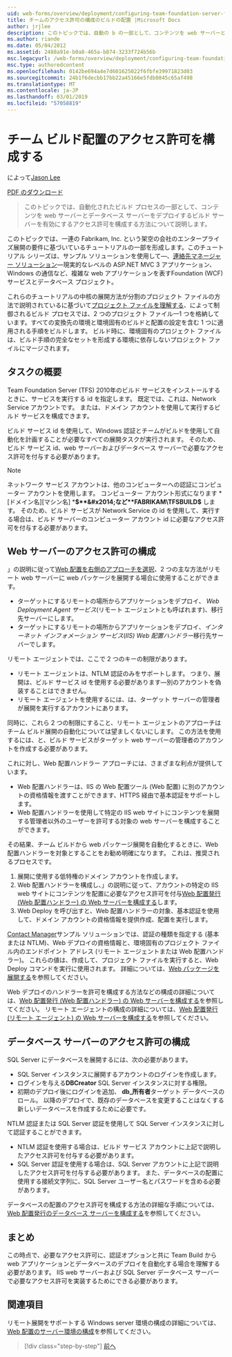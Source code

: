 ```yaml
---
uid: web-forms/overview/deployment/configuring-team-foundation-server-for-web-deployment/configuring-permissions-for-team-build-deployment
title: チームのアクセス許可の構成のビルドの配置 |Microsoft Docs
author: jrjlee
description: このトピックでは、自動の b の一部として、コンテンツを web サーバーとデータベース サーバーをデプロイするビルド サーバーを有効にするアクセス許可を構成する方法について説明しています.
ms.author: riande
ms.date: 05/04/2012
ms.assetid: 2488a91e-b0a8-465a-b874-3233f724b56b
msc.legacyurl: /web-forms/overview/deployment/configuring-team-foundation-server-for-web-deployment/configuring-permissions-for-team-build-deployment
msc.type: authoredcontent
ms.openlocfilehash: 0142be694a4e7d601625022f6fbfe39971823d03
ms.sourcegitcommit: 24b1f6decbb17bb22a45166e5fdb0845c65af498
ms.translationtype: MT
ms.contentlocale: ja-JP
ms.lasthandoff: 03/01/2019
ms.locfileid: "57058819"
---
```

<a name="configuring-permissions-for-team-build-deployment"></a>チーム ビルド配置のアクセス許可を構成する
====================
によって[Jason Lee](https://github.com/jrjlee)

[PDF のダウンロード](https://msdnshared.blob.core.windows.net/media/MSDNBlogsFS/prod.evol.blogs.msdn.com/CommunityServer.Blogs.Components.WeblogFiles/00/00/00/63/56/8130.DeployingWebAppsInEnterpriseScenarios.pdf)

> このトピックでは、自動化されたビルド プロセスの一部として、コンテンツを web サーバーとデータベース サーバーをデプロイするビルド サーバーを有効にするアクセス許可を構成する方法について説明します。


このトピックでは、一連の Fabrikam, Inc. という架空の会社のエンタープライズ展開の要件に基づいているチュートリアルの一部を形成します。このチュートリアル シリーズは、サンプル ソリューションを使用して&#x2014;、[連絡先マネージャー ソリューション](../web-deployment-in-the-enterprise/the-contact-manager-solution.md)&#x2014;現実的なレベルの ASP.NET MVC 3 アプリケーション、Windows の通信など、複雑な web アプリケーションを表すFoundation (WCF) サービスとデータベース プロジェクト。

これらのチュートリアルの中核の展開方法が分割のプロジェクト ファイルの方法で説明されているに基づいて[プロジェクト ファイルを理解する](../web-deployment-in-the-enterprise/understanding-the-project-file.md)、によって制御されるビルド プロセスでは、2 つのプロジェクト ファイル&#x2014;1 つを格納しています。すべての変換先の環境と環境固有のビルドと配置の設定を含む 1 つに適用される手順をビルドします。 ビルド時に、環境固有のプロジェクト ファイルは、ビルド手順の完全なセットを形成する環境に依存しないプロジェクト ファイルにマージされます。

## <a name="task-overview"></a>タスクの概要

Team Foundation Server (TFS) 2010年のビルド サービスをインストールするときに、サービスを実行する id を指定します。 既定では、これは、Network Service アカウントです。 または、ドメイン アカウントを使用して実行するビルド サービスを構成できます。

ビルド サービス id を使用して、Windows 認証とチームがビルドを使用して自動化を計画することが必要なすべての展開タスクが実行されます。 そのため、ビルド サービス id、web サーバーおよびデータベース サーバーで必要なアクセス許可を付与する必要があります。

> [!NOTE]
> ネットワーク サービス アカウントは、他のコンピューターへの認証にコンピューター アカウントを使用します。 コンピューター アカウント形式になります * [ドメイン名]\[マシン名] ***$**&#x2014;など**FABRIKAM\TFSBUILD$** します。 そのため、ビルド サービスが Network Service の id を使用して、実行する場合は、ビルド サーバーのコンピューター アカウント id に必要なアクセス許可を付与する必要があります。


## <a name="configuring-web-server-permissions"></a>Web サーバーのアクセス許可の構成

」の説明に従って[Web 配置を右側のアプローチを選択](../configuring-server-environments-for-web-deployment/choosing-the-right-approach-to-web-deployment.md)、2 つの主な方法がリモート web サーバーに web パッケージを展開する場合に使用することができます。

- ターゲットにするリモートの場所からアプリケーションをデプロイ、 *Web Deployment Agent サービス*(リモート エージェントとも呼ばれます)、移行先サーバーにします。
- ターゲットにするリモートの場所からアプリケーションをデプロイ、*インターネット インフォメーション サービス*(*IIS) Web 配置ハンドラー*移行先サーバーでします。

リモート エージェントでは、ここで 2 つのキーの制限があります。

- リモート エージェントは、NTLM 認証のみをサポートします。 つまり、展開は、ビルド サービス id を使用する必要があります&#x2014;別のアカウントを偽装することはできません。
- リモート エージェントを使用するには、は、ターゲット サーバーの管理者が展開を実行するアカウントにあります。

同時に、これら 2 つの制限にすること、リモート エージェントのアプローチはチーム ビルド展開の自動化については望ましくないにします。 この方法を使用するには、と、ビルド サービスがターゲット web サーバーの管理者のアカウントを作成する必要があります。

これに対し、Web 配置ハンドラー アプローチには、さまざまな利点が提供しています。

- Web 配置ハンドラーは、IIS の Web 配置ツール (Web 配置) に別のアカウントの資格情報を渡すことができます、HTTPS 経由で基本認証をサポートします。
- Web 配置ハンドラーを使用して特定の IIS web サイトにコンテンツを展開する管理者以外のユーザーを許可する対象の web サーバーを構成することができます。

その結果、チーム ビルドから web パッケージ展開を自動化するときに、Web 配置ハンドラーを対象とすることをお勧め明確になります。 これは、推奨されるプロセスです。

1. 展開に使用する低特権のドメイン アカウントを作成します。
2. Web 配置ハンドラーを構成し、」の説明に従って、アカウントの特定の IIS web サイトにコンテンツを配置に必要なアクセス許可を付与[Web 配置発行 (Web 配置ハンドラー) の Web サーバーを構成する](../configuring-server-environments-for-web-deployment/configuring-a-web-server-for-web-deploy-publishing-web-deploy-handler.md)します。
3. Web Deploy を呼び出すと、Web 配置ハンドラーの対象、基本認証を使用して、ドメイン アカウントの資格情報を提供作成、配置を実行します。

[Contact Manager](../web-deployment-in-the-enterprise/the-contact-manager-solution.md)サンプル ソリューションでは、認証の種類を指定する (基本または NTLM)、Web デプロイの資格情報と、環境固有のプロジェクト ファイル内のエンドポイント アドレス (リモート エージェントまたは Web 配置ハンドラー)。 これらの値は、作成して、プロジェクト ファイルを実行すると、Web Deploy コマンドを実行に使用されます。 詳細については、[Web パッケージを展開する](../web-deployment-in-the-enterprise/deploying-web-packages.md)を参照してください。

Web デプロイのハンドラーを許可を構成する方法などの構成の詳細については、[Web 配置発行 (Web 配置ハンドラー) の Web サーバーを構成する](../configuring-server-environments-for-web-deployment/configuring-a-web-server-for-web-deploy-publishing-web-deploy-handler.md)を参照してください。 リモート エージェントの構成の詳細については、[Web 配置発行 (リモート エージェント) の Web サーバーを構成する](../configuring-server-environments-for-web-deployment/configuring-a-web-server-for-web-deploy-publishing-remote-agent.md)を参照してください。

## <a name="configuring-database-server-permissions"></a>データベース サーバーのアクセス許可の構成

SQL Server にデータベースを展開するには、次の必要があります。

- SQL Server インスタンスに展開するアカウントのログインを作成します。
- ログインを与える**DBCreator** SQL Server インスタンスに対する権限。
- 初期のデプロイ後にログインを追加、 **db\_所有者**ターゲット データベースのロール。 以降のデプロイで、既存のデータベースを変更することはなくする新しいデータベースを作成するために必要です。

NTLM 認証または SQL Server 認証を使用して SQL Server インスタンスに対して認証することができます。

- NTLM 認証を使用する場合は、ビルド サービス アカウントに上記で説明したアクセス許可を付与する必要があります。
- SQL Server 認証を使用する場合は、SQL Server アカウントに上記で説明したアクセス許可を付与する必要があります。 また、データベースの配置に使用する接続文字列に、SQL Server ユーザー名とパスワードを含める必要があります。

データベースの配置のアクセス許可を構成する方法の詳細な手順については、[Web 配置発行のデータベース サーバーを構成する](../configuring-server-environments-for-web-deployment/configuring-a-database-server-for-web-deploy-publishing.md)を参照してください。

## <a name="conclusion"></a>まとめ

この時点で、必要なアクセス許可に、認証オプションと共に Team Build から web アプリケーションとデータベースのデプロイを自動化する場合を理解する必要があります。 IIS web サーバーおよび SQL Server データベース サーバーで必要なアクセス許可を実装するためにできる必要があります。

## <a name="further-reading"></a>関連項目

リモート展開をサポートする Windows server 環境の構成の詳細については、[Web 配置のサーバー環境の構成](../configuring-server-environments-for-web-deployment/configuring-server-environments-for-web-deployment.md)を参照してください。

> [!div class="step-by-step"]
> [前へ](deploying-a-specific-build.md)
